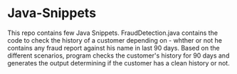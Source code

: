 # Java-Snippets
This repo contains few Java Snippets. 
FraudDetection.java contains the code to check the history of a customer depending on - whther or not he contains any fraud report against his name in last 90 days.
Based on the different scenarios, program checks the customer's history for 90 days and generates the output determining if the customer has a clean history or not.

